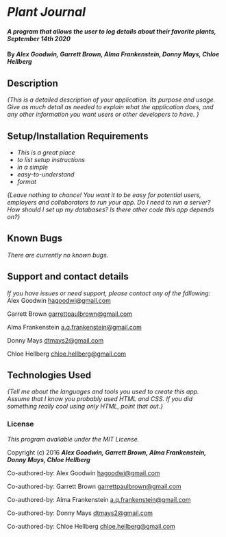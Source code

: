 # _Plant Journal_

#### _A program that allows the user to log details about their favorite plants, September 14th 2020_

#### By _**Alex Goodwin, Garrett Brown, Alma Frankenstein, Donny Mays, Chloe Hellberg**_

## Description

_{This is a detailed description of your application. Its purpose and usage.  Give as much detail as needed to explain what the application does, and any other information you want users or other developers to have. }_

## Setup/Installation Requirements

* _This is a great place_
* _to list setup instructions_
* _in a simple_
* _easy-to-understand_
* _format_

_{Leave nothing to chance! You want it to be easy for potential users, employers and collaborators to run your app. Do I need to run a server? How should I set up my databases? Is there other code this app depends on?}_

## Known Bugs

_There are currently no known bugs._

## Support and contact details

_If you have issues or need support, please contact any of the fdllowing:_
 Alex Goodwin <hagoodwi@gmail.com>

 Garrett Brown <garrettpaulbrown@gmail.com>

 Alma Frankenstein <a.q.frankenstein@gmail.com>

 Donny Mays <dtmays2@gmail.com>

 Chloe Hellberg <chloe.hellberg@gmail.com>


## Technologies Used

_{Tell me about the languages and tools you used to create this app. Assume that I know you probably used HTML and CSS. If you did something really cool using only HTML, point that out.}_

### License

*This program available under the MIT License.*

Copyright (c) 2016 **_Alex Goodwin, Garrett Brown, Alma Frankenstein, Donny Mays, Chloe Hellberg_**



Co-authored-by: Alex Goodwin <hagoodwi@gmail.com>

Co-authored-by: Garrett Brown <garrettpaulbrown@gmail.com>

Co-authored-by: Alma Frankenstein <a.q.frankenstein@gmail.com>

Co-authored-by: Donny Mays <dtmays2@gmail.com>

Co-authored-by: Chloe Hellberg <chloe.hellberg@gmail.com>
